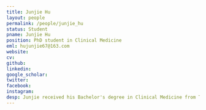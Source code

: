 ```yaml
---
title: Junjie Hu
layout: people
permalink: /people/junjie_hu
status: Student
pname: Junjie Hu
position: PhD student in Clinical Medicine
eml: hujunjie67@163.com
website: 
cv: 
github: 
linkedin:
google_scholar: 
twitter: 
facebook: 
instagram:
desp: Junjie received his Bachelor's degree in Clinical Medicine from Tongji University in 2019. His Current research is focusing on the transcriptome, genome and proteome of lung cancer.
---
```

